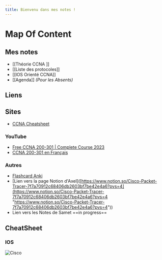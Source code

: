 ```yaml
---
title: Bienvenu dans mes notes !
---
```

# Map Of Content

## Mes notes 
- [[Théorie CCNA ]]
- [[Liste des protocoles]]
- [[IOS Orienté CCNA]]
- [[Agenda]] *(Pour les Absents)*

## Liens
## Sites
- [CCNA Cheatsheet](https://www.geeksforgeeks.org/ccna-cheatsheet/)

### YouTube
- [Free CCNA 200-301 | Complete Course 2023](https://www.youtube.com/watch?v=H8W9oMNSuwo&list=PLxbwE86jKRgMpuZuLBivzlM8s2Dk5lXBQ)
- [CCNA 200-301 en Français](https://www.youtube.com/watch?v=6TDjSEU9lZI&list=PLbk3pyxYxY-pn6U0yDr_IObXZD6aKs0lC)

### Autres
- [Flashcard Anki](https://ankiweb.net/shared/info/591991787)
- [Lien vers la page Notion d'Axel]([https://www.notion.so/Cisco-Packet-Tracer-7f7a70912c68406db2603bf7be42e4a6?pvs=4](https://www.notion.so/Cisco-Packet-Tracer-7f7a70912c68406db2603bf7be42e4a6?pvs=4 "https://www.notion.so/Cisco-Packet-Tracer-7f7a70912c68406db2603bf7be42e4a6?pvs=4"))
- Lien vers les Notes de Samet ==in progress==


## CheatSheet

### IOS 
![Cisco](https://www.piratemoo.com/content/images/2021/05/1_GcUr0Nay0X7JluaHJraNpQ-1.png)
